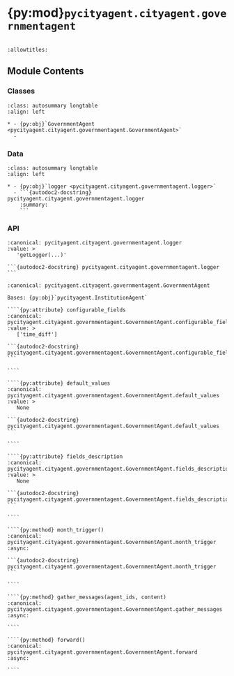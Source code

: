 # {py:mod}`pycityagent.cityagent.governmentagent`

```{py:module} pycityagent.cityagent.governmentagent
```

```{autodoc2-docstring} pycityagent.cityagent.governmentagent
:allowtitles:
```

## Module Contents

### Classes

````{list-table}
:class: autosummary longtable
:align: left

* - {py:obj}`GovernmentAgent <pycityagent.cityagent.governmentagent.GovernmentAgent>`
  -
````

### Data

````{list-table}
:class: autosummary longtable
:align: left

* - {py:obj}`logger <pycityagent.cityagent.governmentagent.logger>`
  - ```{autodoc2-docstring} pycityagent.cityagent.governmentagent.logger
    :summary:
    ```
````

### API

````{py:data} logger
:canonical: pycityagent.cityagent.governmentagent.logger
:value: >
   'getLogger(...)'

```{autodoc2-docstring} pycityagent.cityagent.governmentagent.logger
```

````

`````{py:class} GovernmentAgent(name: str, llm_client: typing.Optional[pycityagent.llm.llm.LLM] = None, simulator: typing.Optional[pycityagent.Simulator] = None, memory: typing.Optional[pycityagent.memory.Memory] = None, economy_client: typing.Optional[pycityagent.economy.EconomyClient] = None, messager: typing.Optional[pycityagent.message.Messager] = None, avro_file: typing.Optional[dict] = None)
:canonical: pycityagent.cityagent.governmentagent.GovernmentAgent

Bases: {py:obj}`pycityagent.InstitutionAgent`

````{py:attribute} configurable_fields
:canonical: pycityagent.cityagent.governmentagent.GovernmentAgent.configurable_fields
:value: >
   ['time_diff']

```{autodoc2-docstring} pycityagent.cityagent.governmentagent.GovernmentAgent.configurable_fields
```

````

````{py:attribute} default_values
:canonical: pycityagent.cityagent.governmentagent.GovernmentAgent.default_values
:value: >
   None

```{autodoc2-docstring} pycityagent.cityagent.governmentagent.GovernmentAgent.default_values
```

````

````{py:attribute} fields_description
:canonical: pycityagent.cityagent.governmentagent.GovernmentAgent.fields_description
:value: >
   None

```{autodoc2-docstring} pycityagent.cityagent.governmentagent.GovernmentAgent.fields_description
```

````

````{py:method} month_trigger()
:canonical: pycityagent.cityagent.governmentagent.GovernmentAgent.month_trigger
:async:

```{autodoc2-docstring} pycityagent.cityagent.governmentagent.GovernmentAgent.month_trigger
```

````

````{py:method} gather_messages(agent_ids, content)
:canonical: pycityagent.cityagent.governmentagent.GovernmentAgent.gather_messages
:async:

````

````{py:method} forward()
:canonical: pycityagent.cityagent.governmentagent.GovernmentAgent.forward
:async:

````

`````
